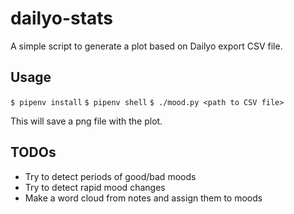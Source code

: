 # dailyo-stats

A simple script to generate a plot based on Dailyo export CSV file.

## Usage

`$ pipenv install`
`$ pipenv shell`
`$ ./mood.py <path to CSV file>`

This will save a png file with the plot.

## TODOs

- Try to detect periods of good/bad moods
- Try to detect rapid mood changes
- Make a word cloud from notes and assign them to moods

